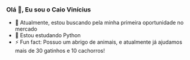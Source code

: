 ### Olá 👋, Eu sou o Caio Vinícius


- 🔭 Atualmente, estou buscando pela minha primeira oportunidade no mercado
- 🌱 Estou estudando Python
- ⚡ Fun fact: Possuo um abrigo de animais, e atualmente já ajudamos mais de 30 gatinhos e 10 cachorros!
